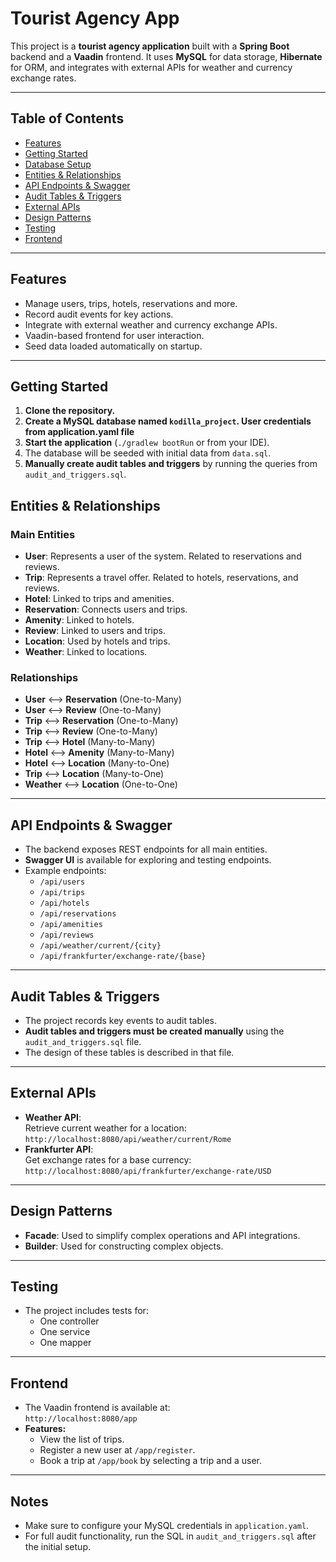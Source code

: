 # Tourist Agency App

This project is a **tourist agency application** built with a **Spring Boot** backend and a **Vaadin** frontend. It uses **MySQL** for data storage, **Hibernate** for ORM, and integrates with external APIs for weather and currency exchange rates.

---

## Table of Contents

- [Features](#features)
- [Getting Started](#getting-started)
- [Database Setup](#database-setup)
- [Entities & Relationships](#entities--relationships)
- [API Endpoints & Swagger](#api-endpoints--swagger)
- [Audit Tables & Triggers](#audit-tables--triggers)
- [External APIs](#external-apis)
- [Design Patterns](#design-patterns)
- [Testing](#testing)
- [Frontend](#frontend)

---

## Features

- Manage users, trips, hotels, reservations and more.
- Record audit events for key actions.
- Integrate with external weather and currency exchange APIs.
- Vaadin-based frontend for user interaction.
- Seed data loaded automatically on startup.

---

## Getting Started

1. **Clone the repository.**
2. **Create a MySQL database named `kodilla_project`. User credentials from application.yaml file**
3. **Start the application** (`./gradlew bootRun` or from your IDE).
4. The database will be seeded with initial data from `data.sql`.
5. **Manually create audit tables and triggers** by running the queries from `audit_and_triggers.sql`.

## Entities & Relationships

### Main Entities

- **User**: Represents a user of the system. Related to reservations and reviews.
- **Trip**: Represents a travel offer. Related to hotels, reservations, and reviews.
- **Hotel**: Linked to trips and amenities.
- **Reservation**: Connects users and trips.
- **Amenity**: Linked to hotels.
- **Review**: Linked to users and trips.
- **Location**: Used by hotels and trips.
- **Weather**: Linked to locations.

### Relationships

- **User** ⟷ **Reservation** (One-to-Many)
- **User** ⟷ **Review** (One-to-Many)
- **Trip** ⟷ **Reservation** (One-to-Many)
- **Trip** ⟷ **Review** (One-to-Many)
- **Trip** ⟷ **Hotel** (Many-to-Many)
- **Hotel** ⟷ **Amenity** (Many-to-Many)
- **Hotel** ⟷ **Location** (Many-to-One)
- **Trip** ⟷ **Location** (Many-to-One)
- **Weather** ⟷ **Location** (One-to-One)

---

## API Endpoints & Swagger

- The backend exposes REST endpoints for all main entities.
- **Swagger UI** is available for exploring and testing endpoints.
- Example endpoints:
  - `/api/users`
  - `/api/trips`
  - `/api/hotels`
  - `/api/reservations`
  - `/api/amenities`
  - `/api/reviews`
  - `/api/weather/current/{city}`
  - `/api/frankfurter/exchange-rate/{base}`

---

## Audit Tables & Triggers

- The project records key events to audit tables.
- **Audit tables and triggers must be created manually** using the `audit_and_triggers.sql` file.
- The design of these tables is described in that file.

---

## External APIs

- **Weather API**:  
  Retrieve current weather for a location:  
  `http://localhost:8080/api/weather/current/Rome`
- **Frankfurter API**:  
  Get exchange rates for a base currency:  
  `http://localhost:8080/api/frankfurter/exchange-rate/USD`

---

## Design Patterns

- **Facade**: Used to simplify complex operations and API integrations.
- **Builder**: Used for constructing complex objects.

---

## Testing

- The project includes tests for:
  - One controller
  - One service
  - One mapper

---

## Frontend

- The Vaadin frontend is available at:  
  `http://localhost:8080/app`
- **Features:**
  - View the list of trips.
  - Register a new user at `/app/register`.
  - Book a trip at `/app/book` by selecting a trip and a user.

---

## Notes

- Make sure to configure your MySQL credentials in `application.yaml`.
- For full audit functionality, run the SQL in `audit_and_triggers.sql` after the initial setup.

